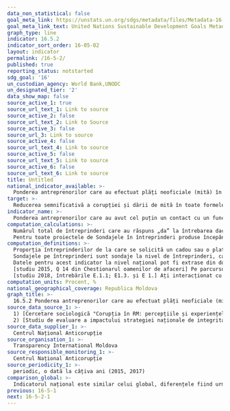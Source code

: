 ```yaml
---
data_non_statistical: false
goal_meta_link: https://unstats.un.org/sdgs/metadata/files/Metadata-16-05-02.pdf
goal_meta_link_text: United Nations Sustainable Development Goals Metadata (pdf 1361kB)
graph_type: line
indicator: 16.5.2
indicator_sort_order: 16-05-02
layout: indicator
permalink: /16-5-2/
published: true
reporting_status: notstarted
sdg_goal: '16'
un_custodian_agency: World Bank,UNODC
un_designated_tier: '2'
data_show_map: false
source_active_1: true
source_url_text_1: Link to source
source_active_2: false
source_url_text_2: Link to Source
source_active_3: false
source_url_3: Link to source
source_active_4: false
source_url_text_4: Link to source
source_active_5: false
source_url_text_5: Link to source
source_active_6: false
source_url_text_6: Link to source
title: Untitled
national_indicator_available: >-
  Ponderea antreprenorilor care au efectuat plăți neoficiale (mită) în ultimele 12 luni
target: >-
  Reducerea semnificativă a corupției și dării de mită în toate formele sale
indicator_name: >-
  Ponderea antreprenorilor care au avut cel puțin un contact cu un funcționar public și care au plătit mită unui funcționar public sau au fost rugați să plătească mită de către acești funcționari publici în ultimele 12 luni
computation_calculations: >-
  Numărul total de întreprinderi care au răspuns „da” la întrebarea dacă în ultimele 12 luni au efectuat cel puțin o dată o plată informată (mită) sau oferit un cadou unui funcționar fiscal, sau de la care a fost solicitată mită sau un cadou în perioada de referință, raportat la numărul total de întreprinderi incluse în cercetare care au avut cel puțin un contact cu un funcționar fiscal în perioada respectivă * 100<br> 
  Pentru toate proiectele de Sondajele în întreprinderi produse începând cu anul 2016, setul de date rezultat deține un eșantion ponderat. Prin urmare, valoarea indicatorului, care este calculată folosind Stata, include aceste greutăți de eșantionare, precum și straturile de proiectare.
computation_definitions: >-
  Proporția întreprinderilor de la care se solicită un cadou sau o plată informală (mită) atunci când se întâlnesc cu funcționarii fiscali. Datele pentru acest indicator sunt colectate în cadrul [sondajelor pe întreprinderi](http://www.enterprisesurveys.org), în care există o întrebare standard prin care respondenții sunt întrebați dacă a fost inspectați sau invitați să se întâlnească cu reprezentații autorităților fiscale. Dacă respondenții indică „da”, atunci există o întrebare următoare prin care aceștia sunt întrebați dacă este de așteptat  să ofere un cadou sau o plată informală în timpul acestor inspecții / întâlniri. Opțiunile de răspuns sunt: „da”, „nu”, „nu știu” și „refuz”.<br> 
  Sondajele pe întreprinderi sunt sondaje la nivel de întreprinderi, care sunt realizate în țările cliente ale Băncii Mondiale. Sondajul se concentrează pe diverse aspecte ale mediului de afaceri, precum și pe măsurile de rezultat ale firmei, cum ar fi vânzările anuale, productivitatea, etc. Pentru fiecare țară, sondajul se realizează aproximativ la fiecare 4-5 ani.<br> 
  Datele pentru acest indicator la nivel național pot fi extrase din două surse: <br> 
  [studiu 2015, Q 14 din Chestionarul oamenilor de afaceri] Pe parcursul ultimului an Dvs, (sau altcineva din întreprinderea Dvs,) ați plătit neoficial sau ați oferit cadouri angajaților din următoarele instituții/servicii/domenii?<br> 
  [studiu 2018, întrebările E.1.1; E1.3. și E 1.] Ați interacționat cu următoarele instituții în ultimele 12 luni? Ați plătit bani neoficial în ultimele 12 luni? Ați oferit cadouri în ultimele 12 luni?
computation_units: Procent, %
national_geographical_coverage: Republica Moldova
graph_title: >-
  16.5.2 Ponderea antreprenorilor care au efectuat plăți neoficiale (mită) în ultimele 12 luni
source_data_source_1: >-
  1) [Cercetare sociologică "Corupția în RM: percepțiile și experiențele proprii ale oamenilor de afaceri și gospodăriilor casnice, 2015](http://www.transparency.md/wp-content/uploads/2017/06/TI_Moldova_Cercetare_Sociologica_2015.pdf) <br> 
  2) [Studiu de evaluare a impactului strategiei naționale de integritate și anticorupție – Moldova 2017](http://www.md.undp.org/content/moldova/ro/home/library/effective_governance/studiu-de-evaluare-a-impactului-strategiei-naionale-de-integrita.html)
source_data_supplier_1: >-
  Centrul Național Anticorupție
source_organisation_1: >-
  Transparency International Moldova
source_responsible_monitoring_1: >-
  Centrul Național Anticorupție
source_periodicity_1: >-
  periodic, o dată la câțiva ani (2015, 2017)
comparison_global: >-
  Indicatorul național este similar celui global, diferențele fiind următoarele: Sursa de colectare a datelor, care este diferita, pentru indicatorul global fiind utilizate Sondajele în întreprinderi realizate în baza metodologiei Băncii Mondiale o data la 4-5 ani. O altă diferență sunt întrebările diferite din chestionarele studiilor naționale realizate în anii 2015 și 2018 , precum și anumite diferențe ale formulelor de calculare a datelor
previous: 16-5-1
next: 16-5-2-1
---
```

